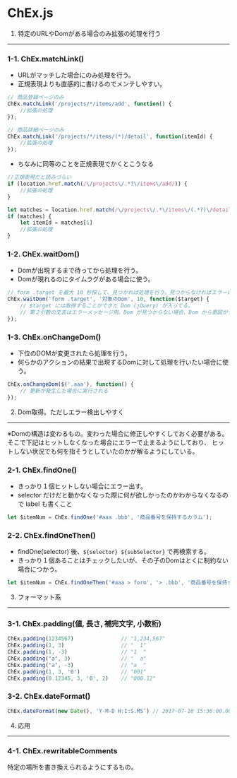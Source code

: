 ChEx.js
=============

1. 特定のURLやDomがある場合のみ拡張の処理を行う
-------------------------------------------------

### 1-1. ChEx.matchLink()

- URLがマッチした場合にのみ処理を行う。
- 正規表現よりも直感的に書けるのでメンテしやすい。

```js
// 商品登録ページのみ
ChEx.matchLink('/projects/*/items/add', function() {
    //拡張の処理
});

// 商品詳細ページのみ
ChEx.matchLink('/projects/*/items/(*)/detail', function(itemId) {
    //拡張の処理
});
```

- ちなみに同等のことを正規表現でかくとこうなる

```js
//正規表現だと読みづらい
if (location.href.match(/\/projects\/.*?\/items\/add/)) {
    //拡張の処理
}

let matches = location.href.match(/\/projects\/.*\/items\/(.*?)\/detail/);
if (matches) {
    let itemId = matches[1]
    //拡張の処理
}
```

### 1-2. ChEx.waitDom()

- Domが出現するまで待ってから処理を行う。
- Domが現れるのにタイムラグがある場合に使う。

```js
// form .target を最大 10 秒探して、見つかれば処理を行う。見つからなければエラーにする。
ChEx.waitDom('form .target', '対象のDom', 10, function($target) {
    // $target には取得することができた Dom (jQuery) が入ってる。
    // 第２引数の文言はエラーメッセージ用。Dom が見つからない場合、Dom から意図がつかめなくなり得るので、かならず日本語でも残しておくべき。
});
```

### 1-3. ChEx.onChangeDom()

- 下位のDOMが変更されたら処理を行う。
- 何らかのアクションの結果で出現するDomに対して処理を行いたい場合に使う。

```js
ChEx.onChangeDom($('.aaa'), function() {
    // 更新が発生した場合に実行される
});
```

2. Dom取得。ただしエラー検出しやすく
-------------------------------------------------

※Domの構造は変わるもの。変わった場合に修正しやすくしておく必要がある。
そこで下記はヒットしなくなった場合にエラーで止まるようにしており、
ヒットしない状況でも何を指そうとしていたのかが解るようにしている。

### 2-1. ChEx.findOne()

- きっかり１個ヒットしない場合にエラー出す。
- selector だけだと動かなくなった際に何が欲しかったのかわからなくなるので label も書くこと

```js
let $itemNum = ChEx.findOne('#aaa .bbb', '商品番号を保持するカラム');
```

### 2-2. ChEx.findOneThen()

- findOne(selector) 後、`${selector} ${subSelector}` で再検索する。
- きっかり１個あることはチェックしたいが、その子のDomはとくに制約ない場合につかう。

```js
let $itemNum = ChEx.findOneThen('#aaa > form', '> .bbb', '商品番号を保持するカラム');
```

3. フォーマット系
---------------------

### 3-1. ChEx.padding(値, 長さ, 補完文字, 小数桁)

```js
ChEx.padding(1234567)               // "1,234,567"
ChEx.padding(1, 3)                  // "  1"
ChEx.padding(1, -3)                 // "1  "
ChEx.padding("a", 3)                // "  a"
ChEx.padding("a", -3)               // "a  "
ChEx.padding(1, 3, '0')             // "001"
ChEx.padding(0.12345, 3, '0', 2)    // "000.12"
```

### 3-2. ChEx.dateFormat()

```js
ChEx.dateFormat(new Date(), 'Y-M-D H:I:S.MS') // 2017-07-16 15:36:00.000
```

4. 応用
---------------------

### 4-1. ChEx.rewritableComments

特定の場所を書き換えられるようにするもの。

```js

```
